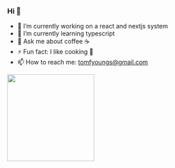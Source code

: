 ### Hi 👋

- 🔭 I’m currently working on a react and nextjs system
- 🌱 I’m currently learning typescript 
- 💬 Ask me about coffee ☕
- ⚡ Fun fact: I like cooking 🍰
- 📫 How to reach me: tomfyoungs@gmail.com

<img src="https://media2.giphy.com/media/13UZisxBxkjPwI/giphy.gif?cid=ecf05e47nc9ckuqyxivpfhzbulmen0e0gwhqxcgaacca64ae&rid=giphy.gif&ct=g" width="200"/>
